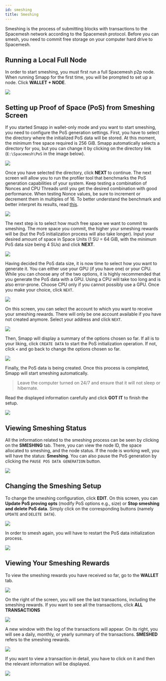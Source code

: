 ```yaml
---
id: smeshing
title: Smeshing
---
```


Smeshing is the process of submitting blocks with transactions to the Spacemesh network according to the Spacemesh protocol. Before you can smesh, you need to commit free storage on your computer hard drive to Spacemesh.

## Running a Local Full Node

In order to start smeshing, you must first run a full Spacemesh p2p node. When running Smapp for the first time, you will be prompted to set up a node. Click **WALLET + NODE**.

![](./../../../../static/img/v1.0/new_wallet.png)

## Setting up Proof of Space (PoS) from Smeshing Screen

If you started Smapp in wallet-only mode and you want to start smeshing, you need to configure the PoS generation settings. First, you have to select the directory where the initialized PoS data will be stored. At this moment, the minimum free space required is 256 GiB. Smapp automatically selects a directory for you, but you can change it by clicking on the directory link (`E:\Spacemesh\PoS` in the image below).

![](./../../../../static/img/smapp/pos_setup_dir.png)

Once you have selected the directory, click **NEXT** to continue. The next screen will allow you to run the profiler tool that benchmarks the PoS generation capabilities of your system. Keep testing a combination of Nonces and CPU Threads until you get the desired combination with good performance. When testing Nonce values, be sure to increment or decrement them in multiples of 16. To better understand the benchmark and better interpret its results, read [this](https://github.com/spacemeshos/post-rs/blob/main/docs/profiler.md#how-to-interpret-the-profiler-output). 

![](./../../../../static/img/smapp/pos_run_all_benchmarks.png)

The next step is to select how much free space we want to commit to smeshing. The more space you commit, the higher your smeshing rewards will be (but the PoS initialization process will also take longer). Input your desired amount of space in Space Units (1 SU = 64 GiB, with the minimum PoS data size being 4 SUs) and click **NEXT**.

![](./../../../../static/img/smapp/pos_setup_size.png)

Having decided the PoS data size, it is now time to select how you want to generate it. You can either use your GPU (if you have one) or your CPU. While you can choose any of the two options, it is highly recommended that you generate the PoS data with a GPU. Using a CPU will take too long and is also error-prone. Choose CPU only if you cannot possibly use a GPU. Once you make your choice, click `NEXT`. 

![](./../../../../static/img/smapp/pos_setup_processor.png)

On this screen, you can select the account to which you want to receive your smeshing rewards. There will only be one account available if you have not created anymore. Select your address and click `NEXT`.

![](./../../../../static/img/smapp/pos_setup_coinbase.png)

Then, Smapp will display a summary of the options chosen so far. If all is to your liking, click `CREATE DATA` to start the PoS initialization operation. If not, click `<` and go back to change the options chosen so far.

![](./../../../../static/img/smapp/pos_setup_summary.png)

Finally, the PoS data is being created. Once this process is completed, Smapp will start smeshing automatically. 

> Leave the computer turned on 24/7 and ensure that it will not sleep or hibernate.

Read the displayed information carefully and click **GOT IT** to finish the setup.

![](./../../../../static/img/smapp/pos_setup_complete.png)

## Viewing Smeshing Status

All the information related to the smeshing process can be seen by clicking on the **SMESHING** tab. There, you can view the node ID, the space allocated to smeshing, and the node status. If the node is working well, you will have the status: **Smeshing**. You can also pause the PoS generation by clicking the `PAUSE POS DATA GENERATION` button.

![](./../../../../static/img/smapp/pos_gen_status.png)

## Changing the Smeshing Setup

To change the smeshing configuration, click **EDIT**. On this screen, you can **Update PoS proving opts** (modify PoS options e.g., size) or **Stop smeshing and delete PoS data**. Simply click on the corresponding buttons (namely `UPDATE` and `DELETE DATA`).

![](./../../../../static/img/smapp/pos_gen_edit.png)

In order to smesh again, you will have to restart the PoS data initialization process.

![](./../../../../static/img/v1.0/POS_smesher_setup.png)

## Viewing Your Smeshing Rewards

To view the smeshing rewards you have received so far, go to the **WALLET** tab.

![](./../../../../static/img/v1.0/select_wallet.png)

On the right of the screen, you will see the last transactions, including the smeshing rewards. If you want to see all the transactions, click **ALL TRANSACTIONS**

![](./../../../../static/img/v1.0/wallet_screen.png)

A new window with the log of the transactions will appear. On its right, you will see a daily, monthly, or yearly summary of the transactions. **SMESHED** refers to the smeshing rewards.

![](./../../../../static/img/v1.0/tx_log.png)

If you want to view a transaction in detail, you have to click on it and then the relevant information will be displayed.

![](./../../../../static/img/v1.0/tx_log_details.png)
